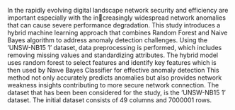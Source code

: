 In the rapidly evolving digital landscape network
security and efficiency are important especially with the increasingly widespread network anomalies that can cause severe
performance degradation. This study introduces a hybrid machine learning approach that combines Random Forest and Naive
Bayes algorithm to address anomaly detection challenges. Using
the ’UNSW-NB15 1’ dataset, data preprocessing is performed,
which includes removing missing values and standardizing attributes. The hybrid model uses random forest to select features
and identify key features which is then used by Naıve Bayes
Classifier for effective anomaly detection This method not only
accurately predicts anomalies but also provides network weakness insights contributing to more secure network connection.
The dataset that has been been considered for the study, is
the ’UNSW-NB15 1’ dataset. The initial dataset consists of
49 columns and 7000001 rows.
